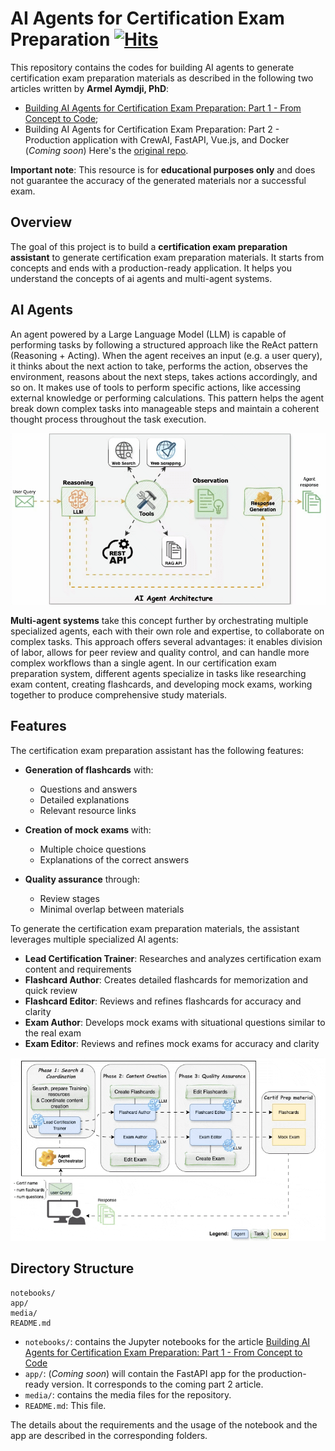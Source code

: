# AI Agents for Certification Exam Preparation&nbsp;[![Hits](https://hits.seeyoufarm.com/api/count/incr/badge.svg?url=https%3A%2F%2Fgithub.com%2Fnumerica-ideas%2Fcommunity%2Ftree%2Fmaster%2Fai%2Fcertification-prep-ai-agents&count_bg=%2379C83D&title_bg=%23555555&icon=&icon_color=%23E7E7E7&title=hits&edge_flat=false)](https://numericaideas.com/blog/building-ai-agents-for-certification-exam-prep-part-1)

This repository contains the codes for building AI agents to generate certification exam preparation materials as described in the following two articles written by **Armel Aymdji, PhD**: 
- [Building AI Agents for Certification Exam Preparation: Part 1 - From Concept to Code](https://numericaideas.com/blog/building-ai-agents-for-certification-exam-prep-part-1); 
- Building AI Agents for Certification Exam Preparation: Part 2 - Production application with CrewAI, FastAPI, Vue.js, and Docker (*Coming soon*)
Here's the [original repo](https://github.com/ayimdji/certification-prep-ai-agents).

**Important note**: This resource is for **educational purposes only** and does not guarantee the accuracy of the generated materials nor a successful exam.

## Overview

The goal of this project is to build a **certification exam preparation assistant** to generate certification exam preparation materials. It starts from concepts and ends with a production-ready application. It helps you understand the concepts of ai agents and multi-agent systems.

## AI Agents
An agent powered by a Large Language Model (LLM) is capable of performing tasks by following a structured approach like the ReAct pattern (Reasoning + Acting). When the agent receives an input (e.g. a user query), it thinks about the next action to take, performs the action, observes the environment, reasons about the next steps, takes actions accordingly, and so on. It makes use of tools to perform specific actions, like accessing external knowledge or performing calculations. This pattern helps the agent break down complex tasks into manageable steps and maintain a coherent thought process throughout the task execution.

![AI Agent Architecture](media/ai-agent-architecture.gif)

**Multi-agent systems** take this concept further by orchestrating multiple specialized agents, each with their own role and expertise, to collaborate on complex tasks. This approach offers several advantages: it enables division of labor, allows for peer review and quality control, and can handle more complex workflows than a single agent. In our certification exam preparation system, different agents specialize in tasks like researching exam content, creating flashcards, and developing mock exams, working together to produce comprehensive study materials.

## Features
The certification exam preparation assistant has the following features:
- **Generation of flashcards** with:
  - Questions and answers
  - Detailed explanations
  - Relevant resource links

- **Creation of mock exams** with:
  - Multiple choice questions
  - Explanations of the correct answers

- **Quality assurance** through:
  - Review stages
  - Minimal overlap between materials

To generate the certification exam preparation materials, the assistant leverages multiple specialized AI agents:

- **Lead Certification Trainer**: Researches and analyzes certification exam content and requirements
- **Flashcard Author**: Creates detailed flashcards for memorization and quick review
- **Flashcard Editor**: Reviews and refines flashcards for accuracy and clarity 
- **Exam Author**: Develops mock exams with situational questions similar to the real exam
- **Exam Editor**: Reviews and refines mock exams for accuracy and clarity

![Certification Crew Architecture](media/certif-crew-agents.gif)

## Directory Structure

```
notebooks/
app/
media/
README.md
```

- `notebooks/`: contains the Jupyter notebooks for the article [Building AI Agents for Certification Exam Preparation: Part 1 - From Concept to Code](https://numericaideas.com/blog/building-ai-agents-for-certification-exam-prep-part-1)
- `app/`: (*Coming soon*) will contain the FastAPI app for the production-ready version. It corresponds to the coming part 2 article. 
- `media/`: contains the media files for the repository.
- `README.md`: This file.

The details about the requirements and the usage of the notebook and the app are described in the corresponding folders.
<!-- 
## Example outputs

### Professional Scrum Master I (PSM I)

#### Flashcards

![Flashcards](notebooks/results/psm_exam.md)

#### Mock Exam

![Mock Exam](media/mock-exam.png)

### Google Cloud Certified Professional Machine Learning Engineer (MLE)

#### Flashcards

![Flashcards](media/flashcards-mle.png)

#### Mock Exam

![Mock Exam](media/mock-exam-mle.png) -->
